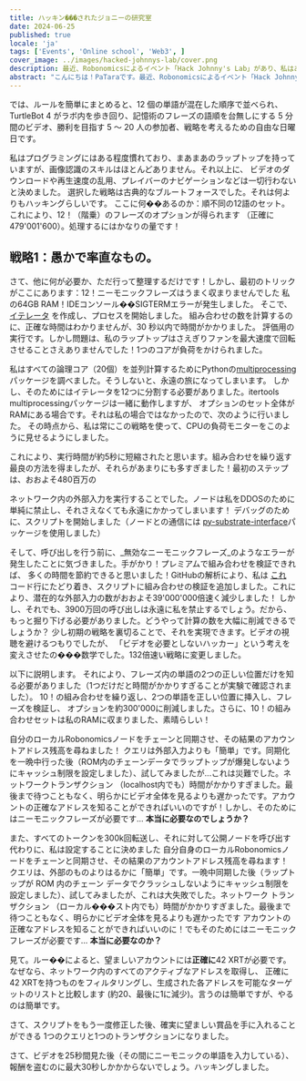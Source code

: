```yaml
---
title: ハッキン���されたジョニーの研究室
date: 2024-06-25
published: true
locale: 'ja'
tags: ['Events', 'Online school', 'Web3', ]
cover_image: ../images/hacked-johnnys-lab/cover.png
description: 最近、Robonomicsによるイベント「Hack Johnny's Lab」があり、私はある意味でそれをハックしたと思います！最初の試みはルールの誤解により失敗しましたが、参加したすべてのラウンドで勝利し、ここに短い「ハウツー」ストーリーがあります。
abstract: "こんにちは！PaTaraです。最近、Robonomicsによるイベント「Hack Johnny's Lab」があり、私はある意味でそれをハックしたと思います！最初の試みはルールの誤解により失敗しましたが、参加したすべてのラウンドで勝利し、ここに短い「ハウツー」ストーリーがあります。 "
---
```


では、ルールを簡単にまとめると、12 個の単語が混在した順序で並べられ、TurtleBot 4 がラボ内を歩き回り、記憶術のフレーズの語順を台無しにする 5 分間のビデオ、勝利を目指す 5 ～ 20 人の参加者、戦略を考えるための自由な日曜日です。

<rb-image zoom src="hacked-johnnys-lab/0.png" alt="Game Interface" />

私はプログラミングにはある程度慣れており、まあまあのラップトップを持っていますが、画像認識のスキルはほとんどありません。それ以上に、 
ビデオのダウンロードや再生速度の乱用、プレイバーのナビゲーションなどは一切行わないと決めました。 
選択した戦略は古典的なブルートフォースでした。それは何よりもハッキングらしいです。
ここに何��あるのか：順不同の12語のセット。これにより、12！（階乗）のフレーズのオプションが得られます 
（正確に479'001'600）。処理するにはかなりの量です！


## 戦略1：愚かで率直なもの。

さて、他に何が必要か、ただ行って整理するだけです！しかし、最初のトリックがここにあります：12！ニーモニックフレーズはうまく収まりませんでした 
私の64GB RAM！IDEコンソール��SIGTERMエラーが発生しました。 
そこで、[イテレータ](https://docs.python.org/3/library/itertools.html#itertools.permutations) を作成し、プロセスを開始しました。
組み合わせの数を計算するのに、正確な時間はわかりませんが、30 秒以内で時間がかかりました。
評価用の実行です。しかし問題は、私のラップトップはさえぎりファンを最大速度で回転させることさえありませんでした！1つのコアが負荷をかけられました。 

私はすべての論理コア（20個）を並列計算するためにPythonの[multiprocessing](https://docs.python.org/3/library/multiprocessing.html)パッケージを調べました。そうしないと、永遠の旅になってしまいます。 
しかし、そのためにはイテレータを12つに分割する必要がありました。itertools multiprocessingパッケージは一緒に動作しますが、 
オプションのセット全体がRAMにある場合です。それは私の場合ではなかったので、次のように行いました。 
その時点から、私は常にこの戦略を使って、CPUの負荷モニターをこのように見せるようにしました。

<rb-image zoom src="hacked-johnnys-lab/1.png" alt="Parallelizing"/>


これにより、実行時間が約5秒に短縮されたと思います。組み合わせを繰り返す最良の方法を得ましたが、それらがあまりにも多すぎました！最初のステップは、おおよそ480百万の

<rb-image zoom src="hacked-johnnys-lab/1_1.png" alt="CPU Load"/>


ネットワーク内の外部入力を実行することでした。ノードは私をDDOSのために単純に禁止し、それさえなくても永遠にかかってしまいます！ 
デバッグのために、スクリプトを開始しました（ノードとの通信には 
[py-substrate-interface](https://pypi.org/project/substrate-interface/1.0.3/)パッケージを使用しました）

<rb-image zoom src="hacked-johnnys-lab/2.png" alt="1st Attempt"/>


そして、呼び出しを行う前に、_無効なニーモニックフレーズ_のようなエラーが発生したことに気づきました。手がかり！プレミアムで組み合わせを検証できれば、 
多くの時間を節約できると思いました！GitHubの解析により、私は 
[これ](https://github.com/polkascan/py-substrate-interface/blob/master/substrateinterface/keypair.py#L170) 
コード行にたどり着き、スクリプトに組み合わせの検証を追加しました。これにより、潜在的な外部入力の数がおおよそ39'000'000倍速く減少しました！ 
しかし、それでも、3900万回の呼び出しは永遠に私を禁止するでしょう。だから、もっと掘り下げる必要がありました。どうやって計算の数を大幅に削減できるでしょうか？ 
少し初期の戦略を裏切ることで、それを実現できます。ビデオの視聴を避けるつもりでしたが、
「ビデオを必要としないハッカー」という考えを変えさせたの���数学でした。132倍速い戦略に変更しました。

<rb-image zoom src="hacked-johnnys-lab/3.png" alt="2nd Attempt"/>


以下に説明します。 
それにより、フレーズ内の単語の2つの正しい位置だけを知る必要がありました（1つだけだと時間がかかりすぎることが実験で確認されました）。 
10！の組み合わせを繰り返し、2つの単語を正しい位置に挿入し、フレーズを検証し、 
オプションを約300'000に削減しました。さらに、10！の組み合わせセットは私のRAMに収まりました、素晴らしい！

<rb-image zoom src="hacked-johnnys-lab/4.png" alt="2 Words Insertion"/>


自分のローカルRobonomicsノードをチェーンと同期させ、その結果のアカウントアドレス残高を尋ねました！ 
クエリは外部入力よりも「簡単」です。同期化を一晩中行った後（ROM内のチェーンデータでラップトップが爆発しないようにキャッシュ制限を設定しました）、試してみましたが...これは災難でした。ネットワークトランザクション 
（localhost内でも）時間がかかりすぎました。最後まで待つこともなく、明らかにビデオ全体を見るよりも遅かったです。アカウントの正確なアドレスを知ることができればいいのですが！しかし、そのためにはニーモニックフレーズが必要です... **本当に必要なのでしょうか？**

<rb-image zoom src="hacked-johnnys-lab/5.png" alt="3rd Attempt"/>


また、すべてのトークンを300k回転送し、それに対して公開ノードを呼び出す代わりに、私は設定することに決めました 
自分自身のローカルRobonomicsノードをチェーンと同期させ、その結果のアカウントアドレス残高を尋ねます！ 
クエリは、外部のものよりはるかに「簡単」です。一晩中同期した後（ラップトップが ROM 内のチェーン データでクラッシュしないようにキャッシュ制限を設定しました）、試してみましたが、これは大失敗でした。ネットワーク トランザクション
（ローカル���スト内でも）時間がかかりすぎました。最後まで待つこともなく、明らかにビデオ全体を見るよりも遅かったです 
アカウントの正確なアドレスを知ることができればいいのに！でもそのためにはニーモニックフレーズが必要です... **本当に必要なのか？**

見て。ルー��によると、望ましいアカウントには**正確に**42 XRTが必要です。なぜなら、ネットワーク内のすべてのアクティブなアドレスを取得し、
正確に42 XRTを持つものをフィルタリングし、生成された各アドレスを可能なターゲットのリストと比較します 
(約20、最後に1に減少)。言うのは簡単ですが、やるのは簡単です。 

さて、スクリプトをもう一度修正した後、確実に望ましい賞品を手に入れることができる 
1つのクエリと1つのトランザクションになりました。

<rb-image zoom src="hacked-johnnys-lab/6.png" alt="4th Attempt"/>


さて、ビデオを25秒間見た後（その間にニーモニックの単語を入力している）、 
報酬を盗むのに最大30秒しかかからないでしょう。ハッキングしました。

<rb-image zoom src="hacked-johnnys-lab/7.png" alt="Discord Bot Notification"/>



